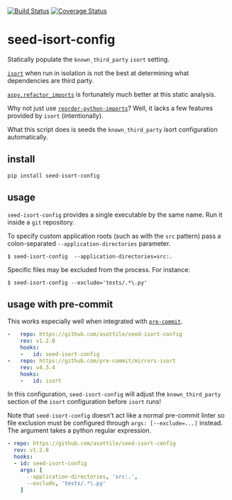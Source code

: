 [![Build Status](https://travis-ci.org/asottile/seed-isort-config.svg?branch=master)](https://travis-ci.org/asottile/seed-isort-config)
[![Coverage Status](https://coveralls.io/repos/github/asottile/seed-isort-config/badge.svg?branch=master)](https://coveralls.io/github/asottile/seed-isort-config?branch=master)

seed-isort-config
=================

Statically populate the `known_third_party` `isort` setting.

[`isort`][isort] when run in isolation is not the best at determining what
dependencies are third party.

[`aspy.refactor_imports`][aspy.refactor_imports] is fortunately much better at
this static analysis.

Why not just use [`reorder-python-imports`][reorder_python_imports]?  Well, it
lacks a few features provided by `isort` (intentionally).

What this script does is seeds the `known_third_party` isort configuration
automatically.

## install

`pip install seed-isort-config`

## usage

`seed-isort-config` provides a single executable by the same name.  Run it
inside a `git` repository.

To specify custom application roots (such as with the `src` pattern) pass a
colon-separated `--application-directories` parameter.

```console
$ seed-isort-config  --application-directories=src:.
```

Specific files may be excluded from the process. For instance:

```console
$ seed-isort-config --exclude='tests/.*\.py'
```

## usage with pre-commit

This works especially well when integrated with [`pre-commit`][pre-commit].


```yaml
-   repo: https://github.com/asottile/seed-isort-config
    rev: v1.2.0
    hooks:
    -   id: seed-isort-config
-   repo: https://github.com/pre-commit/mirrors-isort
    rev: v4.3.4
    hooks:
    -   id: isort
```

In this configuration, `seed-isort-config` will adjust the `known_third_party`
section of the `isort` configuration before `isort` runs!

Note that `seed-isort-config` doesn't act like a normal pre-commit linter so
file exclusion must be configured through `args: [--exclude=...]` instead.
The argument takes a python regular expression.

```yaml
- repo: https://github.com/asottile/seed-isort-config
  rev: v1.2.0
  hooks:
  - id: seed-isort-config
    args: [
      --application-directories, 'src:.',
      --exclude, 'tests/.*\.py'
    ]
```

[isort]: https://github.com/timothycrosley/isort
[aspy.refactor_imports]: https://github.com/asottile/aspy.refactor_imports
[reorder_python_imports]: https://github.com/asottile/reorder_python_imports
[pre-commit]: https://github.com/pre-commit/pre-commit
